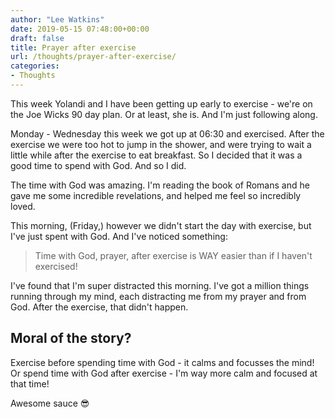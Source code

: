 ```yaml
---
author: "Lee Watkins"
date: 2019-05-15 07:48:00+00:00
draft: false
title: Prayer after exercise
url: /thoughts/prayer-after-exercise/
categories:
- Thoughts
---
```


This week Yolandi and I have been getting up early to exercise - we're on the Joe Wicks 90 day plan. Or at least, she is. And I'm just following along.<!--more-->

Monday - Wednesday this week we got up at 06:30 and exercised. After the exercise we were too hot to jump in the shower, and were trying to wait a little while after the exercise to eat breakfast. So I decided that it was a good time to spend with God. And so I did.

The time with God was amazing. I'm reading the book of Romans and he gave me some incredible revelations, and helped me feel so incredibly loved.

This morning, (Friday,) however we didn't start the day with exercise, but I've just spent with God. And I've noticed something:

> Time with God, prayer, after exercise is WAY easier than if I haven't exercised!

I've found that I'm super distracted this morning. I've got a million things running through my mind, each distracting me from my prayer and from God. After the exercise, that didn't happen. 

## Moral of the story? 

Exercise before spending time with God - it calms and focusses the mind! Or spend time with God after exercise - I'm way more calm and focused at that time!

Awesome sauce 😎

<UniekLee />
